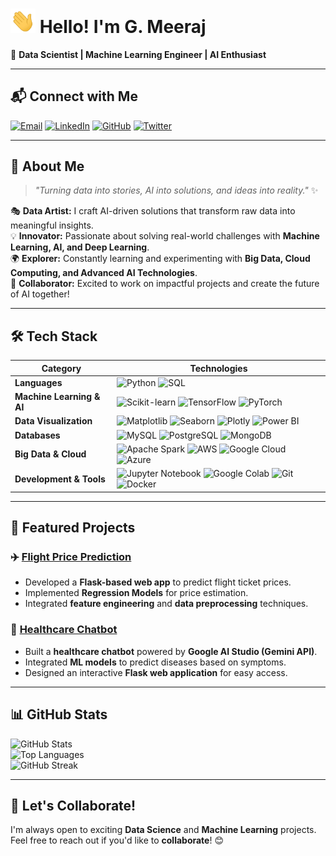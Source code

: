 # <img src="https://raw.githubusercontent.com/ABSphreak/ABSphreak/master/gifs/Hi.gif" width="40px"> **Hello! I'm G. Meeraj**

🚀 **Data Scientist | Machine Learning Engineer | AI Enthusiast**

---
## 📬 Connect with Me

[![Email](https://img.shields.io/badge/Email-D14836?style=for-the-badge&logo=gmail&logoColor=white)](mailto:meerajahmadgonnuru@gmail.com)
[![LinkedIn](https://img.shields.io/badge/LinkedIn-0077B5?style=for-the-badge&logo=linkedin&logoColor=white)](https://www.linkedin.com/in/meeraj-ahmad-406ab2330/)
[![GitHub](https://img.shields.io/badge/GitHub-181717?style=for-the-badge&logo=github&logoColor=white)](https://github.com/yourusername)
[![Twitter](https://img.shields.io/badge/Twitter-1DA1F2?style=for-the-badge&logo=twitter&logoColor=white)](https://twitter.com/yourhandle)

---
## 🎨 About Me

> *"Turning data into stories, AI into solutions, and ideas into reality."* ✨

🎭 **Data Artist:** I craft AI-driven solutions that transform raw data into meaningful insights.  
💡 **Innovator:** Passionate about solving real-world challenges with **Machine Learning, AI, and Deep Learning**.  
🌍 **Explorer:** Constantly learning and experimenting with **Big Data, Cloud Computing, and Advanced AI Technologies**.  
🤝 **Collaborator:** Excited to work on impactful projects and create the future of AI together!  

---
## 🛠️ Tech Stack

| **Category** | **Technologies** |
|-------------|----------------|
| **Languages** | ![Python](https://img.shields.io/badge/Python-3776AB?style=flat&logo=python&logoColor=white) ![SQL](https://img.shields.io/badge/SQL-4479A1?style=flat&logo=postgresql&logoColor=white) |
| **Machine Learning & AI** | ![Scikit-learn](https://img.shields.io/badge/Scikit--learn-F7931E?style=flat&logo=scikitlearn&logoColor=white) ![TensorFlow](https://img.shields.io/badge/TensorFlow-FF6F00?style=flat&logo=tensorflow&logoColor=white) ![PyTorch](https://img.shields.io/badge/PyTorch-EE4C2C?style=flat&logo=pytorch&logoColor=white) |
| **Data Visualization** | ![Matplotlib](https://img.shields.io/badge/Matplotlib-11557C?style=flat&logo=plotly&logoColor=white) ![Seaborn](https://img.shields.io/badge/Seaborn-009688?style=flat) ![Plotly](https://img.shields.io/badge/Plotly-3F4F75?style=flat&logo=plotly&logoColor=white) ![Power BI](https://img.shields.io/badge/Power%20BI-F2C811?style=flat&logo=powerbi&logoColor=black) |
| **Databases** | ![MySQL](https://img.shields.io/badge/MySQL-4479A1?style=flat&logo=mysql&logoColor=white) ![PostgreSQL](https://img.shields.io/badge/PostgreSQL-336791?style=flat&logo=postgresql&logoColor=white) ![MongoDB](https://img.shields.io/badge/MongoDB-47A248?style=flat&logo=mongodb&logoColor=white) |
| **Big Data & Cloud** | ![Apache Spark](https://img.shields.io/badge/Apache%20Spark-E25A1C?style=flat&logo=apachespark&logoColor=white) ![AWS](https://img.shields.io/badge/AWS-232F3E?style=flat&logo=amazonaws&logoColor=white) ![Google Cloud](https://img.shields.io/badge/Google%20Cloud-4285F4?style=flat&logo=googlecloud&logoColor=white) ![Azure](https://img.shields.io/badge/Azure-0078D4?style=flat&logo=microsoftazure&logoColor=white) |
| **Development & Tools** | ![Jupyter Notebook](https://img.shields.io/badge/Jupyter-F37626?style=flat&logo=jupyter&logoColor=white) ![Google Colab](https://img.shields.io/badge/Google%20Colab-F9AB00?style=flat&logo=googlecolab&logoColor=white) ![Git](https://img.shields.io/badge/Git-F05032?style=flat&logo=git&logoColor=white) ![Docker](https://img.shields.io/badge/Docker-2496ED?style=flat&logo=docker&logoColor=white) |

---
## 📌 Featured Projects

### ✈️ [Flight Price Prediction](https://github.com/G-Meeraj/flight-price-prediction)
- Developed a **Flask-based web app** to predict flight ticket prices.
- Implemented **Regression Models** for price estimation.
- Integrated **feature engineering** and **data preprocessing** techniques.

### 🏥 [Healthcare Chatbot](https://github.com/G-Meeraj/Health-Care-Chatbot.git)
- Built a **healthcare chatbot** powered by **Google AI Studio (Gemini API)**.
- Integrated **ML models** to predict diseases based on symptoms.
- Designed an interactive **Flask web application** for easy access.

---
## 📊 GitHub Stats

![GitHub Stats](https://github-readme-stats.vercel.app/api?username=yourusername&show_icons=true&theme=radical)  
![Top Languages](https://github-readme-stats.vercel.app/api/top-langs/?username=yourusername&layout=compact&theme=radical)  
![GitHub Streak](https://github-readme-streak-stats.herokuapp.com/?user=yourusername&theme=radical)

---
## 🚀 Let's Collaborate!

I'm always open to exciting **Data Science** and **Machine Learning** projects. Feel free to reach out if you'd like to **collaborate**! 😊




